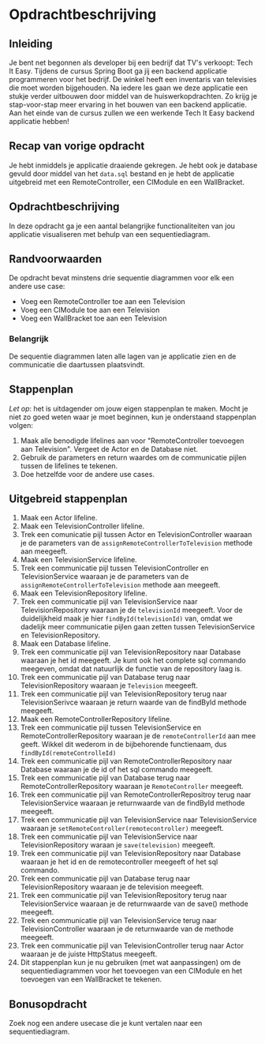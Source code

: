 # Opdrachtbeschrijving

## Inleiding

Je bent net begonnen als developer bij een bedrijf dat TV's verkoopt: Tech It Easy. Tijdens de cursus Spring Boot ga jij een backend applicatie programmeren voor het bedrijf. De winkel heeft een inventaris van televisies die moet worden bijgehouden. Na iedere les gaan we deze applicatie een stukje verder uitbouwen door middel van de huiswerkopdrachten. Zo krijg je stap-voor-stap meer ervaring in het bouwen van een backend applicatie. Aan het einde van de cursus zullen we een werkende Tech It Easy backend applicatie hebben!

## Recap van vorige opdracht

Je hebt inmiddels je applicatie draaiende gekregen. Je hebt ook je database gevuld door middel van het `data.sql` bestand en je hebt de applicatie uitgebreid met een RemoteController, een CIModule en een WallBracket.

## Opdrachtbeschrijving
In deze opdracht ga je een aantal belangrijke functionaliteiten van jou applicatie visualiseren met behulp van een sequentiediagram.

## Randvoorwaarden

De opdracht bevat minstens drie sequentie diagrammen voor elk een andere use case:
- Voeg een RemoteController toe aan een Television
- Voeg een CIModule toe aan een Television
- Voeg een WallBracket toe aan een Television

### Belangrijk

De sequentie diagrammen laten alle lagen van je applicatie zien en de communicatie die daartussen plaatsvindt.

## Stappenplan

_Let op_: het is uitdagender om jouw eigen stappenplan te maken. Mocht je niet zo goed weten waar je moet beginnen, kun je onderstaand stappenplan volgen:

1. Maak alle benodigde lifelines aan voor "RemoteController toevoegen aan Television". Vergeet de Actor en de Database niet.
2. Gebruik de parameters en return waardes om de communicatie pijlen tussen de lifelines te tekenen.
3. Doe hetzelfde voor de andere use cases.

## Uitgebreid stappenplan

1. Maak een Actor lifeline.
2. Maak een TelevisionController lifeline.
3. Trek een comunicatie pijl tussen Actor en TelevisionController waaraan je de parameters van de `assignRemoteControllerToTelevision` methode aan meegeeft.
4. Maak een TelevisionService lifeline.
5. Trek een communicatie pijl tussen TelevisionController en TelevisionService waaraan je de parameters van de `assignRemoteControllerToTelevision` methode aan meegeeft.
6. Maak een TelevisionRepository lifeline.
7. Trek een communicatie pijl van TelevisionService naar TelevisionRepository waaraan je de `televisionId` meegeeft. Voor de duidelijkheid maak je hier `findById(televisionId)` van, omdat we dadelijk meer communicatie pijlen gaan zetten tussen TelevisionService en TelevisionRepository.
8. Maak een Database lifeline.
9. Trek een communicatie pijl van TelevisionRepository naar Database waaraan je het id meegeeft. Je kunt ook het complete sql commando meegeven, omdat dat natuurlijk de functie van de repository laag is.
10. Trek een communicatie pijl van Database terug naar TelevisionRepository waaraan je `Television` meegeeft.
11. Trek een communicatie pijl van TelevisionRepository terug naar TelevisionSerivce waaraan je return waarde van de findById methode meegeeft.
12. Maak een RemoteControllerRepository lifeline.
13. Trek een communicatie pijl tussen TelevisionService en RemoteControllerRepository waaraan je de `remoteControllerId` aan mee geeft. Wikkel dit wederom in de bijbehorende functienaam, dus `findById(remoteControlleId)`
14. Trek een communicatie pijl van RemoteControllerRepository naar Database waaraan je de id of het sql commando meegeeft.
15. Trek een communicatie pijl van Database terug naar RemoteControllerRepository waaraan je `RemoteController` meegeeft.
16. Trek een communicatie pijl van RemoteControllerRepositroy terug naar TelevisionService waaraan je returnwaarde van de findById methode meegeeft.
17. Trek een communicatie pijl van TelevisionService naar TelevisionService waaraan je `setRemoteController(remotecontroller)` meegeeft.
18. Trek een communicatie pijl van TelevisionService naar TelevisionRepository waraan je `save(television)` meegeeft.
19. Trek een communicatie pijl van TelevisionRepository naar Database waaraan je het id en de remotecontroller meegeeft of het sql commando.
20. Trek een communicatie pijl van Database terug naar TelevisionRepository waaraan je de television meegeeft.
21. Trek een communicatie pijl van TelevisionRepository terug naar TelevisionService waaraan je de returnwaarde van de save() methode meegeeft.
22. Trek een communicatie pijl van TelevisionService terug naar TelevisionController waaraan je de returnwaarde van de methode meegeeft.
23. Trek een communicatie pijl van TelevisionController terug naar Actor waaraan je de juiste HttpStatus meegeeft.
24. Dit stappenplan kun je nu gebruiken (met wat aanpassingen) om de sequentiediagrammen voor het toevoegen van een CIModule en het toevoegen van een WallBracket te tekenen.

## Bonusopdracht
Zoek nog een andere usecase die je kunt vertalen naar een sequentiediagram.
